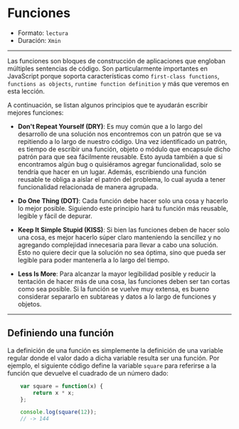 # Funciones

* Formato: `lectura`
* Duración: `Xmin`

***

Las funciones son bloques de construcción de aplicaciones que engloban múltiples
sentencias de código. Son particularmente importantes en JavaScript porque
soporta características como `first-class functions`, `functions as objects`,
`runtime function definition` y más que veremos en esta lección.

A continuación, se listan algunos principios que te ayudarán escribir mejores
funciones:

* **Don't Repeat Yourself (DRY)**: Es muy común que a lo largo del desarrollo de
una solución nos encontremos con un patrón que se va repitiendo a lo largo de
nuestro código. Una vez identificado un patrón, es tiempo de escribir una
función, objeto o módulo que encapsule dicho patrón para que sea fácilmente
reusable. Esto ayuda también a que si encontramos algún bug o quisiéramos
agregar funcionalidad, solo se tendría que hacer en un lugar. Además,
escribiendo una función reusable te obliga a aislar el patrón del problema, lo
cual ayuda a tener funcionalidad relacionada de manera agrupada.

* **Do One Thing (DOT)**: Cada función debe hacer solo una cosa y hacerlo lo
mejor posible. Siguiendo este principio hará tu función más reusable, legible y
fácil de depurar.

* **Keep It Simple Stupid (KISS)**: Si bien las funciones deben de hacer solo
una cosa, es mejor hacerlo súper claro manteniendo la sencillez y no agregando
complejidad innecesaria para llevar a cabo una solución. Esto no quiere decir
que la solución no sea óptima, sino que pueda ser legible para poder mantenerla
a lo largo del tiempo. 

* **Less Is More**: Para alcanzar la mayor legibilidad posible y reducir la
tentación de hacer más de una cosa, las funciones deben ser tan cortas como sea
posible. Si la función se vuelve muy extensa, es bueno considerar separarlo en
subtareas y datos a lo largo de funciones y objetos.

***

## Definiendo una función

La definición de una función es simplemente la definición de una variable
regular donde el valor dado a dicha variable resulta ser una función. Por
ejemplo, el siguiente código define la variable `square` para referirse a la
función que devuelve el cuadrado de un número dado:

```javascript
	var square = function(x) {
		return x * x;
	};

	console.log(square(12));
	// -> 144
```
